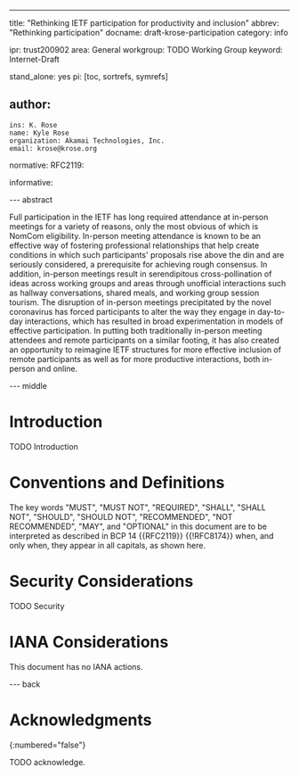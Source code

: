 ---
title: "Rethinking IETF participation for productivity and inclusion"
abbrev: "Rethinking participation"
docname: draft-krose-participation
category: info

ipr: trust200902
area: General
workgroup: TODO Working Group
keyword: Internet-Draft

stand_alone: yes
pi: [toc, sortrefs, symrefs]

author:
 -
    ins: K. Rose
    name: Kyle Rose
    organization: Akamai Technologies, Inc.
    email: krose@krose.org

normative:
  RFC2119:

informative:



--- abstract

Full participation in the IETF has long required attendance at in-person meetings for a variety of reasons, only the most obvious of which is NomCom eligibility.
In-person meeting attendance is known to be an effective way of fostering professional relationships that help create conditions in which such participants' proposals rise above the din and are seriously considered, a prerequisite for achieving rough consensus.
In addition, in-person meetings result in serendipitous cross-pollination of ideas across working groups and areas through unofficial interactions such as hallway conversations, shared meals, and working group session tourism.
The disruption of in-person meetings precipitated by the novel coronavirus has forced participants to alter the way they engage in day-to-day interactions, which has resulted in broad experimentation in models of effective participation.
In putting both traditionally in-person meeting attendees and remote participants on a similar footing, it has also created an opportunity to reimagine IETF structures for more effective inclusion of remote participants as well as for more productive interactions, both in-person and online.

--- middle

# Introduction

TODO Introduction


# Conventions and Definitions

The key words "MUST", "MUST NOT", "REQUIRED", "SHALL", "SHALL NOT", "SHOULD",
"SHOULD NOT", "RECOMMENDED", "NOT RECOMMENDED", "MAY", and "OPTIONAL" in this
document are to be interpreted as described in BCP 14 {{RFC2119}} {{!RFC8174}}
when, and only when, they appear in all capitals, as shown here.


# Security Considerations

TODO Security


# IANA Considerations

This document has no IANA actions.



--- back

# Acknowledgments
{:numbered="false"}

TODO acknowledge.
